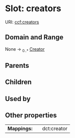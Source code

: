 
# Slot: creators



URI: [ccf:creators](http://purl.org/ccf/creators)


## Domain and Range

None &#8594;  <sub>0..\*</sub> [Creator](Creator.md)

## Parents


## Children


## Used by


## Other properties

|  |  |  |
| --- | --- | --- |
| **Mappings:** | | dct:creator |